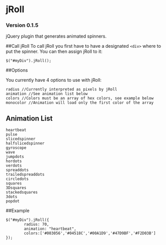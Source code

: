 # jRoll
### Version 0.1.5
jQuery plugin that generates animated spinners.

##Call jRoll
To call jRoll you first have to have a designated `<div>` where to put the spinner.
You can then assign jRoll to it:
```
$("#myDiv").jRoll();
```

##Options

You currently have 4 options to use with jRoll:
```
radius //Currently interpreted as pixels by jRoll
animation //See animation list below
colors //Colors must be an array of hex colors, see example below
monocolor //Animation will load only the first color of the array
```

## Animation List
```
heartbeat
pulse
slicedspinner
halfslicedspinner
gyroscope
wave
jumpdots
hordots
verdots
spreaddots
trailedspreaddots
circledots
squares
3Dsquares
stackedsquares
3dots
popdot
```

##Example

```
$("#myDiv").jRoll({
        radius: 70, 
		animation: "heartbeat",
		colors:['#003056','#04518C','#00A1D9','#47D9BF','#F2D03B']
});
```

